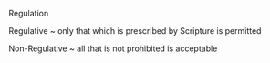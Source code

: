 Regulation


Regulative ~ only that which is prescribed by Scripture is permitted

Non-Regulative ~ all that is not prohibited is acceptable
